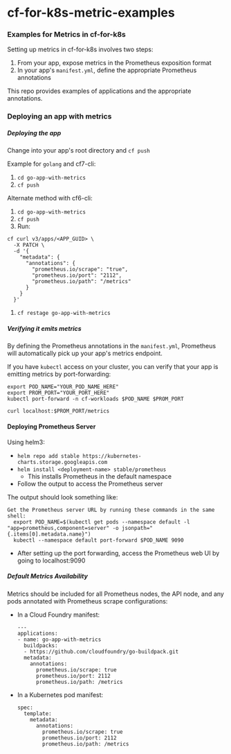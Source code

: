 # cf-for-k8s-metric-examples

### Examples for Metrics in cf-for-k8s

Setting up metrics in cf-for-k8s involves two steps:
1. From your app, expose metrics in the Prometheus exposition format
1. In your app's `manifest.yml`, define the appropriate Prometheus annotations

This repo provides examples of applications and the appropriate annotations.

### Deploying an app with metrics

##### Deploying the app

Change into your app's root directory and `cf push`

Example for `golang` and cf7-cli:
1. `cd go-app-with-metrics`
1. `cf push`

Alternate method with cf6-cli:
1. `cd go-app-with-metrics`
1. `cf push`
1. Run:

  ```
  cf curl v3/apps/<APP_GUID> \
    -X PATCH \
    -d '{
      "metadata": {
        "annotations": {
          "prometheus.io/scrape": "true",
          "prometheus.io/port": "2112",
          "prometheus.io/path": "/metrics"
        }
      }
    }'
  ```
1. `cf restage go-app-with-metrics`


##### Verifying it emits metrics

By defining the Prometheus annotations in the `manifest.yml`, Prometheus will
automatically pick up your app's metrics endpoint.

If you have `kubectl` access on your cluster, you can verify that your app is
emitting metrics by port-forwarding:

```
export POD_NAME="YOUR_POD_NAME_HERE"
export PROM_PORT="YOUR_PORT_HERE"
kubectl port-forward -n cf-workloads $POD_NAME $PROM_PORT

curl localhost:$PROM_PORT/metrics
```

#### Deploying Prometheus Server

Using helm3:

* `helm repo add stable https://kubernetes-charts.storage.googleapis.com`
* `helm install <deployment-name> stable/prometheus`
    * This installs Prometheus in the default namespace
* Follow the output to access the Prometheus server

The output should look something like:
```
Get the Prometheus server URL by running these commands in the same shell:
  export POD_NAME=$(kubectl get pods --namespace default -l "app=prometheus,component=server" -o jsonpath="{.items[0].metadata.name}")
  kubectl --namespace default port-forward $POD_NAME 9090
```
* After setting up the port forwarding, access the Prometheus web UI by going to localhost:9090

##### Default Metrics Availability

Metrics should be included for all Prometheus nodes, the API node, and any
pods annotated with Prometheus scrape configurations:

* In a Cloud Foundry manifest:
  ```
  ---
  applications:
  - name: go-app-with-metrics
    buildpacks:
    - https://github.com/cloudfoundry/go-buildpack.git
    metadata:
      annotations:
        prometheus.io/scrape: true
        prometheus.io/port: 2112
        prometheus.io/path: /metrics
  ```
* In a Kubernetes pod manifest:
  ```
  spec:
    template:
      metadata:
        annotations:
          prometheus.io/scrape: true
          prometheus.io/port: 2112
          prometheus.io/path: /metrics
  ```

